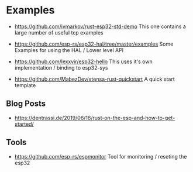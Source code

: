 # Examples

  * https://github.com/ivmarkov/rust-esp32-std-demo
    This one contains a large number of useful tcp examples

  * https://github.com/esp-rs/esp32-hal/tree/master/examples
    Some Examples for using the HAL / Lower level API


  * https://github.com/lexxvir/esp32-hello
    This uses it's own implementation / binding to esp32-sys

  * https://github.com/MabezDev/xtensa-rust-quickstart
    A quick start template


## Blog Posts

  * https://dentrassi.de/2019/06/16/rust-on-the-esp-and-how-to-get-started/


## Tools

  * https://github.com/esp-rs/espmonitor
    Tool for monitoring / reseting the esp32
